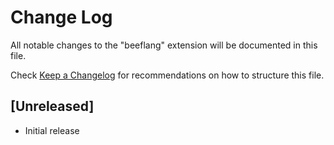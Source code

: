 # Change Log

All notable changes to the "beeflang" extension will be documented in this file.

Check [Keep a Changelog](http://keepachangelog.com/) for recommendations on how to structure this file.

## [Unreleased]

- Initial release